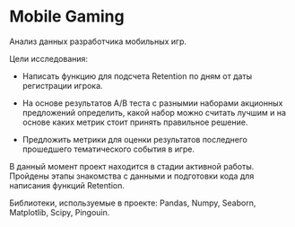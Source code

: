 # Mobile Gaming

Анализ данных разработчика мобильных игр.

Цели исследования:

- Написать функцию для подсчета Retention по дням от даты регистрации игрока.

- На основе результатов A/B теста с разнымии наборами акционных предложений определить, какой набор можно считать лучшим и на основе каких метрик стоит принять правильное решение.

- Предложить метрики для оценки результатов последнего прошедшего тематического события в игре.
 
В данный момент проект находится в стадии активной работы. Пройдены этапы знакомства с данными и подготовки кода для написания функций Retention.

Библиотеки, используемые в проекте: Pandas, Numpy, Seaborn, Matplotlib, Scipy, Pingouin.
